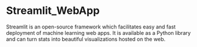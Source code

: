 # Streamlit_WebApp
Streamlit is an open-source framework which facilitates easy and fast deployment of machine learning web apps. It is available as a Python library and can turn stats into beautiful visualizations hosted on the web.
